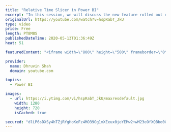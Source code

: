 ```yaml
---
title: "Relative Time Slicer in Power BI"
excerpt: "In this session, we will discuss the new feature rolled out during the April 2020 Update of Power BI Desktop.  Now, we can add  Time Slicer with the OOTB date filter in Power BI.   With Relative Time Slicer, we can filter data based on the time.  Sometimes there are situations, where we need to filter"
originalUrl: https://youtube.com/watch?v=hspRabT_JkU
type: video
price: Free
length: PT8M8S
publishedDateTime: 2020-05-13T01:36:49Z
heat: 51

featuredContent: "<iframe width=\"800\" height=\"500\" frameborder=\"0\" src=\"https://www.youtube.com/embed/hspRabT_JkU\" allow=\"accelerometer; autoplay; encrypted-media; gyroscope; picture-in-picture\" allowfullscreen></iframe>"

provider:
  name: Dhruvin Shah
  domain: youtube.com

topics:
  - Power BI

images:
  - url: https://i.ytimg.com/vi/hspRabT_JkU/maxresdefault.jpg
    width: 1280
    height: 720
    isCached: true

secured: "dlLP6sDXSy4hTZjRYgHoKeFz4MO39Og1mXEeux0jeYEMw2+wM23eOfXQBbo0GjhVHoaVn5ZUPbsIBxUkGwLTB8dplNhVH3vs2HylC54ywoMkVuOZJBbSoIUzWQq5qfEAjTrv3IAcyBSPUSbb5w9xVk5ZH9NZMxxw2I1G9dqYVoK5N2r7NEu2WX+Bx9T8uEZKNIPixvsbtTJJ7eBeZ+NTBOwX1lTFGuSdo0ucsm3jG5GmdOGTf+paFMhL6PYph+nBAl2odIwEi2EkWW/L0pVI74K5vSrC/lviIiXGhbJas3qa+tNWiaF9KtqbkoOZL160Z/1jRRGwr2bZvSSXe7ul/FcqHgOrRDUbsJidle7ZOJVijL82ikE8NvbY91Ohqg8VKEuDo8GRI5F223G69dbI4UXXv0DKG98O47WK4NQxfj8=;zrWmSAYcn+nxpRCFlzrAmA=="
---
```


